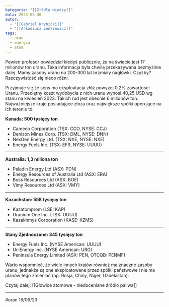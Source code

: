 ```yaml
---
kategoria: "[[Źródła wiedzy]]"
data: 2023-08-30
autor:
  - "[[Gabriel Krynicki]]"
  - "[[Arkadiusz Lenkiewicz]]"
tags:
  - uran
  - energia
  - atom
---
```

Pewien profesor powiedział kiedyś publicznie, że na świecie jest 17 milionów ton uranu. Taka informacja była chwilę przekazywana bezmyślnie dalej. Mamy zasoby uranu na 200-300 lat brzmiały nagłówki. Czyżby? Rzeczywistość się nieco różni.

Przyjmuje się że sens ma eksploatacja złóż powyżej 0,2% zawartości Uranu. Przeciętny koszt wydobycia z nich uranu wynosi 40,25 USD wg stanu na kwiecień 2023. Takich rud jest obecnie 6 milionów ton. Najważniejsze kraje posiadające złoża oraz największe spółki operujące na ich terenie to:

**Kanada: 500 tysięcy ton** 

- Cameco Corporation (TSX: CCO, NYSE: CCJ)
- Denison Mines Corp. (TSX: DML, NYSE: DNN)
- NexGen Energy Ltd. (TSX: NXE, NYSE: NXE)
- Energy Fuels Inc. (TSX: EFR, NYSE: UUUU)

--------------
**Australia: 1,3 miliona ton** 

- Paladin Energy Ltd (ASX: PDN)
- Energy Resources of Australia Ltd (ASX: ERA) 
- Boss Resources Ltd (ASX: BOE) 
- Vimy Resources Ltd (ASX: VMY)

----------
**Kazachstan: 558 tysięcy ton** 

- Kazatomprom (LSE: KAP)
- Uranium One Inc. (TSX: UUUU)
- Kazakhmys Corporation (KASE: KZMS)

--------
**Stany Zjednoczone: 345 tysięcy ton** 

- Energy Fuels Inc. (NYSE American: UUUU)
- Ur-Energy Inc. (NYSE American: URG)
- Peninsula Energy Limited (ASX: PEN, OTCQB: PENMF)

Warto wspomnieć, że wiele innych krajów również ma znaczne zasoby uranu, jednakże są one eksploatowane przez spółki państwowe i nie ma planów tego zmieniać (np. Rosja, Chiny, Niger, Uzbekistan).

Czytaj dalej: [[Głowice atomowe - niedoceniane źródło paliwa]]

-----------------
#uran 16/06/23